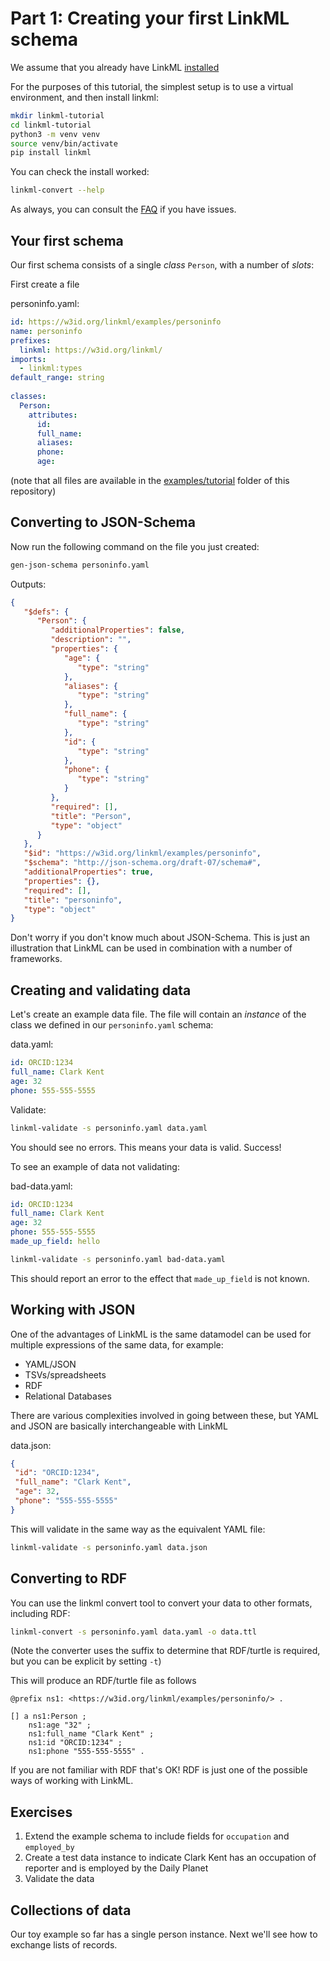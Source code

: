 # Part 1: Creating your first LinkML schema

We assume that you already have LinkML [installed](install)

For the purposes of this tutorial, the simplest setup is to use a virtual environment, and then install linkml:


<!-- NO_EXECUTE -->
```bash
mkdir linkml-tutorial
cd linkml-tutorial
python3 -m venv venv
source venv/bin/activate
pip install linkml
```

You can check the install worked:

```bash
linkml-convert --help
```

As always, you can consult the [FAQ](../faq/index) if you have issues.

## Your first schema

Our first schema consists of a single *class* `Person`, with a number of *slots*:

First create a file

personinfo.yaml:

```yaml
id: https://w3id.org/linkml/examples/personinfo
name: personinfo
prefixes:
  linkml: https://w3id.org/linkml/
imports:
  - linkml:types
default_range: string
  
classes:
  Person:
    attributes:
      id:
      full_name:
      aliases:
      phone:
      age:
```

(note that all files are available in the [examples/tutorial](https://github.com/linkml/linkml/tree/main/examples/tutorial) folder of this repository)

## Converting to JSON-Schema

Now run the following command on the file you just created:

```bash
gen-json-schema personinfo.yaml 
```

Outputs:
```json
{
   "$defs": {
      "Person": {
         "additionalProperties": false,
         "description": "",
         "properties": {
            "age": {
               "type": "string"
            },
            "aliases": {
               "type": "string"
            },
            "full_name": {
               "type": "string"
            },
            "id": {
               "type": "string"
            },
            "phone": {
               "type": "string"
            }
         },
         "required": [],
         "title": "Person",
         "type": "object"
      }
   },
   "$id": "https://w3id.org/linkml/examples/personinfo",
   "$schema": "http://json-schema.org/draft-07/schema#",
   "additionalProperties": true,
   "properties": {},
   "required": [],
   "title": "personinfo",
   "type": "object"
}
```

Don't worry if you don't know much about JSON-Schema. This is just an illustration that LinkML can be used in combination with a number of frameworks.

## Creating and validating data

Let's create an example data file. The file will contain an *instance* of the class we defined in our `personinfo.yaml` schema:

data.yaml:

```yaml
id: ORCID:1234
full_name: Clark Kent
age: 32
phone: 555-555-5555

```

Validate:

```bash
linkml-validate -s personinfo.yaml data.yaml 
```

You should see no errors. This means your data is valid. Success!

To see an example of data not validating:

bad-data.yaml:

```yaml
id: ORCID:1234
full_name: Clark Kent
age: 32
phone: 555-555-5555
made_up_field: hello
```

<!-- FAIL -->
```bash
linkml-validate -s personinfo.yaml bad-data.yaml
```

This should report an error to the effect that `made_up_field` is not known.

## Working with JSON

One of the advantages of LinkML is the same datamodel can be used for multiple expressions of the same data, for example:

 * YAML/JSON
 * TSVs/spreadsheets
 * RDF
 * Relational Databases

There are various complexities involved in going between these, but YAML and JSON are basically interchangeable with LinkML

data.json:

```json
{
 "id": "ORCID:1234",
 "full_name": "Clark Kent",
 "age": 32,
 "phone": "555-555-5555"
}
```

This will validate in the same way as the equivalent YAML file:

```bash
linkml-validate -s personinfo.yaml data.json
```


## Converting to RDF

You can use the linkml convert tool to convert your data to other formats, including RDF:

```bash
linkml-convert -s personinfo.yaml data.yaml -o data.ttl
```

(Note the converter uses the suffix to determine that RDF/turtle is required, but you can be explicit by setting `-t`)

This will produce an RDF/turtle file as follows

<!-- MATCHES data.ttl -->
```turtle
@prefix ns1: <https://w3id.org/linkml/examples/personinfo/> .

[] a ns1:Person ;
    ns1:age "32" ;
    ns1:full_name "Clark Kent" ;
    ns1:id "ORCID:1234" ;
    ns1:phone "555-555-5555" .
```    

If you are not familiar with RDF that's OK! RDF is just one of the possible ways of working with LinkML.

## Exercises

 1. Extend the example schema to include fields for `occupation` and `employed_by`
 2. Create a test data instance to indicate Clark Kent has an occupation of reporter and is employed by the Daily Planet
 3. Validate the data

## Collections of data

Our toy example so far has a single person instance. Next we'll see how to exchange lists of records.
